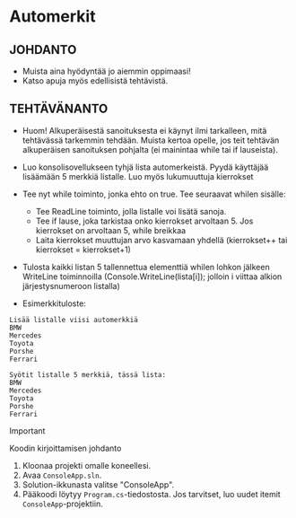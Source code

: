 # Automerkit

## JOHDANTO
- Muista aina hyödyntää jo aiemmin oppimaasi!
- Katso apuja myös edellisistä tehtävistä.
## TEHTÄVÄNANTO
- Huom! Alkuperäisestä sanoituksesta ei käynyt ilmi tarkalleen, mitä tehtävässä tarkemmin tehdään. Muista kertoa opelle, jos teit tehtävän alkuperäisen sanoituksen pohjalta (ei mainintaa while tai if lauseista). 

- Luo konsolisovellukseen tyhjä lista automerkeistä. Pyydä käyttäjää lisäämään 5 merkkiä listalle. Luo myös lukumuuttuja kierrokset
- Tee nyt while toiminto, jonka ehto on true. Tee seuraavat whilen sisälle:
	- Tee ReadLine toiminto, jolla listalle voi lisätä sanoja.
	- Tee if lause, joka tarkistaa onko kierrokset arvoltaan 5. Jos kierrokset on arvoltaan 5, while breikkaa 
	- Laita kierrokset muuttujan arvo kasvamaan yhdellä (kierrokset++ tai kierrokset = kierrokset+1) 
- Tulosta kaikki listan 5 tallennettua elementtiä whilen lohkon jälkeen WriteLine toiminnoilla (Console.WriteLine(lista[i]); jolloin i viittaa alkion järjestysnumeroon listalla)
- Esimerkkituloste:

```
Lisää listalle viisi automerkkiä
BMW
Mercedes
Toyota
Porshe
Ferrari

Syötit listalle 5 merkkiä, tässä lista:
BMW
Mercedes
Toyota
Porshe
Ferrari
```
> [!IMPORTANT]
> Koodin kirjoittamisen johdanto
1. Kloonaa projekti omalle koneellesi.
2. Avaa `ConsoleApp.sln`.
3. Solution-ikkunasta valitse "ConsoleApp".
4. Pääkoodi löytyy `Program.cs`-tiedostosta. Jos tarvitset, luo uudet itemit `ConsoleApp`-projektiin.
